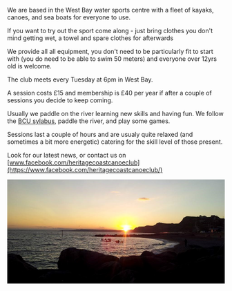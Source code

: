 We are based in the West Bay water sports centre with a fleet of kayaks, canoes, and sea boats for everyone to use.

If you want to try out the sport come along - just bring clothes you don't mind getting wet, a towel and spare clothes for afterwards

We provide all all equipment, you don't need to be particularly fit to start with (you do need to be able to swim 50 meters) and everyone over 12yrs old is welcome.

The club meets every Tuesday at 6pm in West Bay.

A session costs £15 and membership is £40 per year if after a couple of sessions you decide to keep coming.

Usually we paddle on the river learning new skills and having fun. We follow the [BCU sylabus](https://www.britishcanoeing.org.uk/courses/1-star-award), paddle the river, and play some games.

Sessions last a couple of hours and are usualy quite relaxed (and sometimes a bit more energetic) catering for the skill level of those present.

Look for our latest news, or contact us on [www.facebook.com/heritagecoastcanoeclub](https://www.facebook.com/heritagecoastcanoeclub/)


![alt text](Sea%20Kayak%20Sunset.jpg "Logo Title Text 1")
